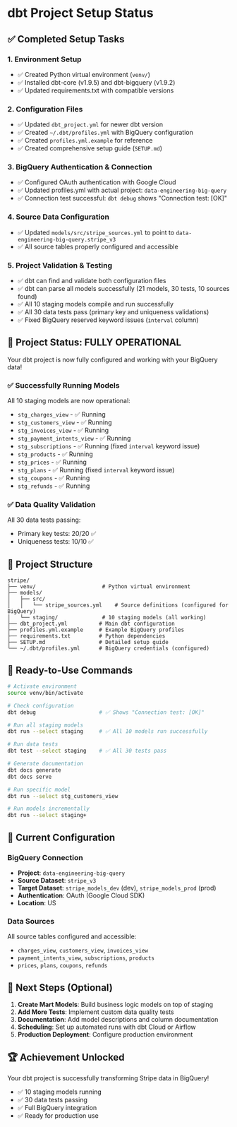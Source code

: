 # dbt Project Setup Status

## ✅ Completed Setup Tasks

### 1. Environment Setup
- ✅ Created Python virtual environment (`venv/`)
- ✅ Installed dbt-core (v1.9.5) and dbt-bigquery (v1.9.2)
- ✅ Updated requirements.txt with compatible versions

### 2. Configuration Files
- ✅ Updated `dbt_project.yml` for newer dbt version
- ✅ Created `~/.dbt/profiles.yml` with BigQuery configuration
- ✅ Created `profiles.yml.example` for reference
- ✅ Created comprehensive setup guide (`SETUP.md`)

### 3. BigQuery Authentication & Connection
- ✅ Configured OAuth authentication with Google Cloud
- ✅ Updated profiles.yml with actual project: `data-engineering-big-query`
- ✅ Connection test successful: `dbt debug` shows "Connection test: [OK]"

### 4. Source Data Configuration
- ✅ Updated `models/src/stripe_sources.yml` to point to `data-engineering-big-query.stripe_v3`
- ✅ All source tables properly configured and accessible

### 5. Project Validation & Testing
- ✅ dbt can find and validate both configuration files
- ✅ dbt can parse all models successfully (21 models, 30 tests, 10 sources found)
- ✅ All 10 staging models compile and run successfully
- ✅ All 30 data tests pass (primary key and uniqueness validations)
- ✅ Fixed BigQuery reserved keyword issues (`interval` column)

## 🎉 Project Status: FULLY OPERATIONAL

Your dbt project is now fully configured and working with your BigQuery data!

### ✅ Successfully Running Models

All 10 staging models are now operational:
- `stg_charges_view` - ✅ Running
- `stg_customers_view` - ✅ Running  
- `stg_invoices_view` - ✅ Running
- `stg_payment_intents_view` - ✅ Running
- `stg_subscriptions` - ✅ Running (fixed `interval` keyword issue)
- `stg_products` - ✅ Running
- `stg_prices` - ✅ Running
- `stg_plans` - ✅ Running (fixed `interval` keyword issue)
- `stg_coupons` - ✅ Running
- `stg_refunds` - ✅ Running

### ✅ Data Quality Validation

All 30 data tests passing:
- Primary key tests: 20/20 ✅
- Uniqueness tests: 10/10 ✅

## 📁 Project Structure

```
stripe/
├── venv/                     # Python virtual environment
├── models/
│   ├── src/
│   │   └── stripe_sources.yml    # Source definitions (configured for BigQuery)
│   └── staging/              # 10 staging models (all working)
├── dbt_project.yml          # Main dbt configuration
├── profiles.yml.example     # Example BigQuery profiles
├── requirements.txt         # Python dependencies
├── SETUP.md                 # Detailed setup guide
└── ~/.dbt/profiles.yml      # BigQuery credentials (configured)
```

## 🚀 Ready-to-Use Commands

```bash
# Activate environment
source venv/bin/activate

# Check configuration
dbt debug                    # ✅ Shows "Connection test: [OK]"

# Run all staging models
dbt run --select staging     # ✅ All 10 models run successfully

# Run data tests
dbt test --select staging    # ✅ All 30 tests pass

# Generate documentation
dbt docs generate
dbt docs serve

# Run specific model
dbt run --select stg_customers_view

# Run models incrementally
dbt run --select staging+
```

## 🔧 Current Configuration

### BigQuery Connection
- **Project**: `data-engineering-big-query`
- **Source Dataset**: `stripe_v3`
- **Target Dataset**: `stripe_models_dev` (dev), `stripe_models_prod` (prod)
- **Authentication**: OAuth (Google Cloud SDK)
- **Location**: US

### Data Sources
All source tables configured and accessible:
- `charges_view`, `customers_view`, `invoices_view`
- `payment_intents_view`, `subscriptions`, `products`
- `prices`, `plans`, `coupons`, `refunds`

## 🎯 Next Steps (Optional)

1. **Create Mart Models**: Build business logic models on top of staging
2. **Add More Tests**: Implement custom data quality tests
3. **Documentation**: Add model descriptions and column documentation
4. **Scheduling**: Set up automated runs with dbt Cloud or Airflow
5. **Production Deployment**: Configure production environment

## 🏆 Achievement Unlocked

Your dbt project is successfully transforming Stripe data in BigQuery! 
- ✅ 10 staging models running
- ✅ 30 data tests passing  
- ✅ Full BigQuery integration
- ✅ Ready for production use 